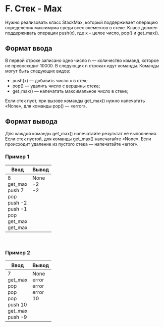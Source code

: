 # F. Стек - Max

Нужно реализовать класс StackMax, который поддерживает операцию определения максимума среди всех элементов в стеке. 
Класс должен поддерживать операции push(x), где x – целое число, pop() и get_max().


## Формат ввода

В первой строке записано одно число n — количество команд, которое не превосходит 10000. В следующих n строках идут команды. Команды могут быть следующих видов:

- push(x) — добавить число x в стек;
- pop() — удалить число с вершины стека;
- get_max() — напечатать максимальное число в стеке;

Если стек пуст, при вызове команды get_max() нужно напечатать «None», для команды pop() — «error».

## Формат вывода

Для каждой команды get_max() напечатайте результат её выполнения. Если стек пустой, для команды get_max() напечатайте «None». 
Если происходит удаление из пустого стека — напечатайте «error».

### Пример 1

<table>
  <thead>
     <tr>
        <th>Ввод</th>
        <th>Вывод</th>
     </tr>
  </thead>
  <tbody>
     <tr>
        <td>
            8<br>
            get_max<br>
            push 7<br>
            pop<br>
            push -2<br>
            push -1<br>
            pop<br>
            get_max<br>
            get_max<br>
        </td>
        <td>
            None<br>
            -2<br>
            -2<br>
            <br>
            <br>
            <br>
            <br>
            <br>
            <br>
        </td>
     </tr>
  </tbody>
</table>

<br> 

### Пример 2

<table>
  <thead>
     <tr>
        <th>Ввод</th>
        <th>Вывод</th>
     </tr>
  </thead>
  <tbody>
     <tr>
        <td>
            7<br>
            get_max<br>
            pop<br>
            pop<br>
            pop<br>
            push 10<br>
            get_max<br>
            push -9<br>
        </td>
        <td>
            None<br>
            error<br>
            error<br>
            error<br>
            10<br>
            <br>
            <br>
            <br>
        </td>
     </tr>
  </tbody>
</table>